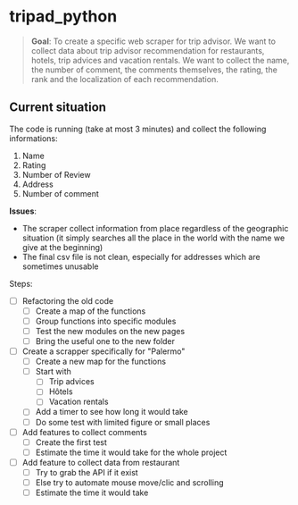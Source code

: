 # tripad_python
> **Goal**: To create a specific web scraper for trip advisor. We want to collect data about trip advisor recommendation for restaurants, hotels, trip advices and vacation rentals. We want to collect the name, the number of comment, the comments themselves, the rating, the rank and the localization of each recommendation.

## Current situation

The code is running (take at most 3 minutes) and collect the following informations:

1. Name
2. Rating
3. Number of Review
4. Address
5. Number of comment

**Issues**: 

- The scraper collect information from place regardless of the geographic situation (it simply searches all the place in the world with the name we give at the beginning)
- The final csv file is not clean, especially for addresses which are sometimes unusable



Steps:

- [ ] Refactoring the old code
  - [ ] Create a map of the functions
  - [ ] Group functions into specific modules
  - [ ] Test the new modules on the new pages
  - [ ] Bring the useful one to the new folder
- [ ] Create a scrapper specifically for "Palermo"
  - [ ] Create a new map for the functions
  - [ ] Start with
    - [ ] Trip advices
    - [ ] Hôtels
    - [ ] Vacation rentals
  - [ ] Add a timer to see how long it would take
  - [ ] Do some test with limited figure or small places
- [ ] Add features to collect comments
  - [ ] Create the first test
  - [ ] Estimate the time it would take for the whole project
- [ ] Add feature to collect data from restaurant
  - [ ] Try to grab the API if it exist
  - [ ] Else try to automate mouse move/clic and scrolling
  - [ ] Estimate the time it would take
